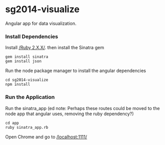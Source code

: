 sg2014-visualize
================

Angular app for data visualization.

### Install Dependencies

Install [/Ruby 2.X.X/](https://www.ruby-lang.org/en/downloads/). then install the Sinatra gem
```
gem install sinatra
gem install json
```
Run the node package manager to install the angular dependencies
```
cd sg2014-visualize
npm install
```

### Run the Application

Run the sinatra_app
(ed note: Perhaps these routes could be moved to the node app that angular uses, removing the ruby dependency?)

```
cd app
ruby sinatra_app.rb
```

Open Chrome and go to [/localhost:1111/](http://localhost:1111/)
